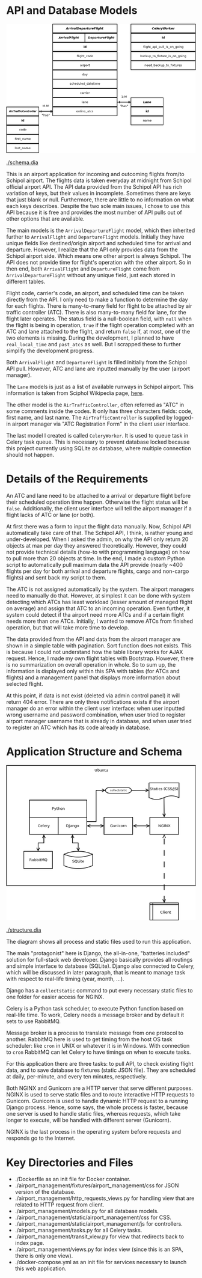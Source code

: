 # API and Database Models

![./schema.png](schema.png)

[./schema.dia](schema.dia)

This is an airport application for incoming and outcoming flights from/to Schipol airport. The flights data is taken everyday at midnight from Schipol official airport API. The API data provided from the Schipol API has rich variation of keys, but their values in incomplete. Sometimes there are keys that just blank or null. Furthermore, there are little to no information on what each keys describes. Despite the two sole main issues, I chose to use this API because it is free and provides the most number of API pulls out of other options that are available.

The main models is the `ArrivalDepartureFlight` model, which then inherited further to `ArrivalFlight` and `DepartureFlight` models. Initially they have unique fields like destined/origin airport and scheduled time for arrival and departure. However, I realize that the API only provides data from the Schipol airport side. Which means one other airport is always Schipol. The API does not provide time for flight's operation with the other airport. So in then end, both `ArrivalFlight` and `DepartureFlight` come from `ArrivalDepartureFlight` without any unique field, just each stored in different tables.

Flight code, carrier's code, an airport, and scheduled time can be taken directly from the API. I only need to make a function to determine the day for each flights. There is many-to-many field for flight to be attached by air traffic controller (ATC). There is also many-to-many field for lane, for the flight later operates. The status field is a null-boolean field, with `null` when the flight is being in operation, `true` if the flight operation completed with an ATC and lane attached to the flight, and return `false` if, at most, one of the two elements is missing. During the development, I planned to have `real_local_time` and `past_atcs` as well. But I scrapped these to further simplify the development progress.

Both `ArrivalFlight` and `DepartureFlight` is filled initially from the Schipol API pull. However, ATC and lane are inputted manually by the user (airport manager).

The `Lane` models is just as a list of available runways in Schipol airport. This information is taken from Sciphol Wikipedia page, [here](https://en.wikipedia.org/wiki/Amsterdam_Airport_Schiphol).

The other model is the `AirTrafficController`, often referred as "ATC" in some comments inside the codes. It only has three characters fields: code, first name, and last name. The `AirTrafficController` is supplied by logged-in airport manager via "ATC Registration Form" in the client user interface.

The last model I created is called `CeleryWorker`. It is used to queue task in Celery task queue. This is necessary to prevent database locked because this project currently using SQLite as database, where multiple connection should not happen.

# Details of the Requirements

An ATC and lane need to be attached to a arrival or departure flight before their scheduled operation time happen. Otherwise the flight status will be `false`. Additionally, the client user interface will tell the airport manager if a flight lacks of ATC or lane (or both).

At first there was a form to input the flight data manually. Now, Schipol API automatically take care of that. The Schipol API, I think, is rather young and under-developed. When I asked the admin, on why the API only return 20 objects at max per day they answered theoretically. However, they could not provide technical details (how-to with programming language) on how to pull more than 20 objects at time. In the end, I made a custom Python script to automatically pull maximum data the API provide (nearly ~400 flights per day for both arrival and departure flights, cargo and non-cargo flights) and sent back my script to them.

The ATC is not assigned automatically by the system. The airport managers need to manually do that. However, at simplest it can be done with system detecting which ATCs has least workload (lesser amount of managed flight on average) and assign that ATC to an incoming operation. Even further, it system could detect if tha airport need more ATCs and if a certain flight needs more than one ATCs. Initially, I wanted to remove ATCs from finished operation, but that will take more time to develop.

The data provided from the API and data from the airport manager are shown in a simple table with pagination. Sort function does not exists. This is because I could not understand how the table library works for AJAX request. Hence, I made my own flight tables with Bootstrap. However, there is no summarization on overall operation in whole. So to sum up, the information is displayed only within this SPA with tables (for ATCs and flights) and a management panel that displays more information about selected flight.

At this point, if data is not exist (deleted via admin control panel) it will return 404 error. There are only three notifications exists if the airport manager do an error within the client user interface: when user inputted wrong username and password combination, when user tried to register airport manager username that is already in database, and when user tried to register an ATC which has its code already in database.

# Application Structure and Schema

![./structure.png](structure.png)

[./structure.dia](structure.dia)

The diagram shows all process and static files used to run this application.

The main "protagonist" here is Django, the all-in-one, "batteries included" solution for full-stack web developer. Django basically provides all routings and simple interface to database (SQLite). Django also connected to Celery, which will be discussed in later paragraph, that is meant to manage task with respect to real-life timing (year, month, ...).

Django has a `collectstatic` command to put every necessary static files to one folder for easier access for NGINX.

Celery is a Python task scheduler, to execute Python function based on real-life time. To work, Celery needs a message broker and by default it sets to use RabbitMQ.

Message broker is a process to translate message from one protocol to another. RabbitMQ here is used to get timing from the host OS task scheduler: like `cron` in UNIX or whatever it is in Windows. With connection to `cron` RabbitMQ can let Celery to have timings on when to execute tasks.

For this application there are three tasks: to pull API, to check existing flight data, and to save database to fixtures (static JSON file). They are scheduled at daily, per-minute, and every ten minutes, respectively.

Both NGINX and Gunicorn are a HTTP server that serve different purposes. NGINX is used to serve static files and to route interactive HTTP requests to Gunicorn. Gunicorn is used to handle dynamic HTTP request to a running Django process. Hence, some says, the whole process is faster, because one server is used to handle static files, whereas requests, which take longer to execute, will be handled with different server (Gunicorn).

NGINX is the last process in the operating system before requests and responds go to the Internet.

# Key Directories and Files

* ./Dockerfile as an init file for Docker container.
* ./airport_management/fixtures/airport_management/css for JSON version of the database.
* ./airport_management/http_requests_views.py for handling view that are related to HTTP request from client.
* ./airport_management/models.py for all database models.
* ./airport_management/static/airport_management/css for CSS.
* ./airport_management/static/airport_management/js for controllers.
* ./airport_management/tasks.py for all Celery tasks.
* ./airport_management/transit_view.py for view that redirects back to index page.
* ./airport_management/views.py for index view (since this is an SPA, there is only one view).
* ./docker-compose.yml as an init file for services necessary to launch this web application.